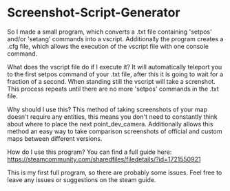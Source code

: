 # Screenshot-Script-Generator
So I made a small program, which converts a .txt file containing 'setpos' and/or 'setang' commands into a vscript. Additionally the program creates a .cfg file, which allows the execution of the vscript file with one console command.

What does the vscript file do if I execute it?
It will automatically teleport you to the first setpos command of your .txt file, after this it is going to wait for a fraction of a second. When standing still the vscript will take a screnshot. This process repeats until there are no more 'setpos' commands in the .txt file.

Why should I use this?
This method of taking screenshots of your map doesn't require any entities, this means you don't need to constantly think about where to place the next point_dev_camera. Additionally allows this method an easy way to take comparison screenshots of official and custom maps between different versions.

How do I use this program?
You can find a full guide here: https://steamcommunity.com/sharedfiles/filedetails/?id=1721550921

This is my first full program, so there are probably some issues. Feel free to leave any issues or suggestions on the steam guide.
